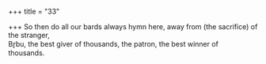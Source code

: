 +++
title = "33"

+++
So then do all our bards always hymn here, away from (the sacrifice) of  the stranger,  
Br̥bu, the best giver of thousands, the patron, the best winner of  
thousands.  